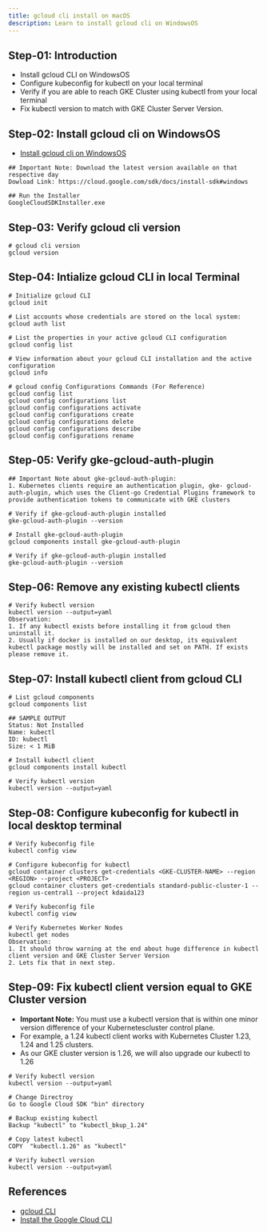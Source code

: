 ```yaml
---
title: gcloud cli install on macOS
description: Learn to install gcloud cli on WindowsOS
---
```


## Step-01: Introduction
- Install gcloud CLI on WindowsOS
- Configure kubeconfig for kubectl on your local terminal
- Verify if you are able to reach GKE Cluster using kubectl from your local terminal
- Fix kubectl version to match with GKE Cluster Server Version. 

## Step-02: Install gcloud cli on WindowsOS
- [Install gcloud cli on WindowsOS](https://cloud.google.com/sdk/docs/install-sdk#windows)
```t
## Important Note: Download the latest version available on that respective day
Dowload Link: https://cloud.google.com/sdk/docs/install-sdk#windows

## Run the Installer
GoogleCloudSDKInstaller.exe
```

## Step-03: Verify gcloud cli version
```t
# gcloud cli version
gcloud version
```

## Step-04: Intialize gcloud CLI in local Terminal 
```t
# Initialize gcloud CLI
gcloud init

# List accounts whose credentials are stored on the local system:
gcloud auth list

# List the properties in your active gcloud CLI configuration
gcloud config list

# View information about your gcloud CLI installation and the active configuration
gcloud info

# gcloud config Configurations Commands (For Reference)
gcloud config list
gcloud config configurations list
gcloud config configurations activate
gcloud config configurations create
gcloud config configurations delete
gcloud config configurations describe
gcloud config configurations rename
```

## Step-05: Verify gke-gcloud-auth-plugin 
```t
## Important Note about gke-gcloud-auth-plugin: 
1. Kubernetes clients require an authentication plugin, gke- gcloud-auth-plugin, which uses the Client-go Credential Plugins framework to provide authentication tokens to communicate with GKE clusters

# Verify if gke-gcloud-auth-plugin installed
gke-gcloud-auth-plugin --version

# Install gke-gcloud-auth-plugin
gcloud components install gke-gcloud-auth-plugin

# Verify if gke-gcloud-auth-plugin installed
gke-gcloud-auth-plugin --version
```

## Step-06: Remove any existing kubectl clients
```t
# Verify kubectl version
kubectl version --output=yaml
Observation: 
1. If any kubectl exists before installing it from gcloud then uninstall it.
2. Usually if docker is installed on our desktop, its equivalent kubectl package mostly will be installed and set on PATH. If exists please remove it.  

```

## Step-07: Install kubectl client from gcloud CLI
```t
# List gcloud components
gcloud components list

## SAMPLE OUTPUT
Status: Not Installed
Name: kubectl
ID: kubectl
Size: < 1 MiB

# Install kubectl client
gcloud components install kubectl

# Verify kubectl version
kubectl version --output=yaml
```


## Step-08: Configure kubeconfig for kubectl in local desktop terminal
```t
# Verify kubeconfig file
kubectl config view

# Configure kubeconfig for kubectl 
gcloud container clusters get-credentials <GKE-CLUSTER-NAME> --region <REGION> --project <PROJECT>
gcloud container clusters get-credentials standard-public-cluster-1 --region us-central1 --project kdaida123

# Verify kubeconfig file
kubectl config view

# Verify Kubernetes Worker Nodes
kubectl get nodes
Observation: 
1. It should throw warning at the end about huge difference in kubectl client version and GKE Cluster Server Version
2. Lets fix that in next step. 

```
## Step-09: Fix kubectl client version equal to GKE Cluster version
- **Important Note:** You must use a kubectl version that is within one minor version difference of your Kubernetescluster control plane. 
- For example, a 1.24 kubectl client works with Kubernetes Cluster 1.23, 1.24 and 1.25 clusters.
- As our GKE cluster version is 1.26, we will also upgrade our kubectl to 1.26
```t
# Verify kubectl version
kubectl version --output=yaml

# Change Directroy 
Go to Google Cloud SDK "bin" directory

# Backup existing kubectl
Backup "kubectl" to "kubectl_bkup_1.24"

# Copy latest kubectl
COPY  "kubectl.1.26" as "kubectl"

# Verify kubectl version
kubectl version --output=yaml
```

## References
- [gcloud CLI](https://cloud.google.com/sdk/gcloud)
- [Install the Google Cloud CLI](https://cloud.google.com/sdk/docs/install-sdk#mac)